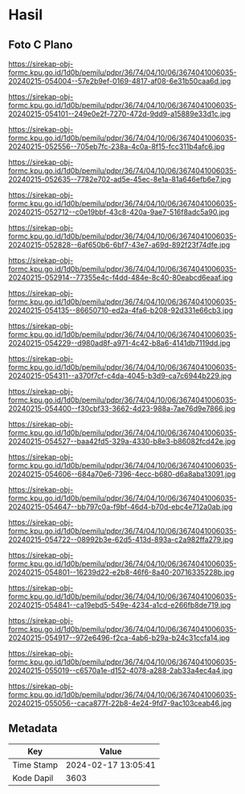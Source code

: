 # Hasil

## Foto C Plano

https://sirekap-obj-formc.kpu.go.id/1d0b/pemilu/pdpr/36/74/04/10/06/3674041006035-20240215-054004--57e2b9ef-0169-4817-af08-6e31b50caa6d.jpg

https://sirekap-obj-formc.kpu.go.id/1d0b/pemilu/pdpr/36/74/04/10/06/3674041006035-20240215-054101--249e0e2f-7270-472d-9dd9-a15889e33d1c.jpg

https://sirekap-obj-formc.kpu.go.id/1d0b/pemilu/pdpr/36/74/04/10/06/3674041006035-20240215-052556--705eb7fc-238a-4c0a-8f15-fcc311b4afc6.jpg

https://sirekap-obj-formc.kpu.go.id/1d0b/pemilu/pdpr/36/74/04/10/06/3674041006035-20240215-052635--7782e702-ad5e-45ec-8e1a-81a646efb6e7.jpg

https://sirekap-obj-formc.kpu.go.id/1d0b/pemilu/pdpr/36/74/04/10/06/3674041006035-20240215-052712--c0e19bbf-43c8-420a-9ae7-516f8adc5a90.jpg

https://sirekap-obj-formc.kpu.go.id/1d0b/pemilu/pdpr/36/74/04/10/06/3674041006035-20240215-052828--6af650b6-6bf7-43e7-a69d-892f23f74dfe.jpg

https://sirekap-obj-formc.kpu.go.id/1d0b/pemilu/pdpr/36/74/04/10/06/3674041006035-20240215-052914--77355e4c-f4dd-484e-8c40-80eabcd6eaaf.jpg

https://sirekap-obj-formc.kpu.go.id/1d0b/pemilu/pdpr/36/74/04/10/06/3674041006035-20240215-054135--86650710-ed2a-4fa6-b208-92d331e66cb3.jpg

https://sirekap-obj-formc.kpu.go.id/1d0b/pemilu/pdpr/36/74/04/10/06/3674041006035-20240215-054229--d980ad8f-a971-4c42-b8a6-4141db7119dd.jpg

https://sirekap-obj-formc.kpu.go.id/1d0b/pemilu/pdpr/36/74/04/10/06/3674041006035-20240215-054311--a370f7cf-c4da-4045-b3d9-ca7c6944b229.jpg

https://sirekap-obj-formc.kpu.go.id/1d0b/pemilu/pdpr/36/74/04/10/06/3674041006035-20240215-054400--f30cbf33-3662-4d23-988a-7ae76d9e7866.jpg

https://sirekap-obj-formc.kpu.go.id/1d0b/pemilu/pdpr/36/74/04/10/06/3674041006035-20240215-054527--baa42fd5-329a-4330-b8e3-b86082fcd42e.jpg

https://sirekap-obj-formc.kpu.go.id/1d0b/pemilu/pdpr/36/74/04/10/06/3674041006035-20240215-054606--684a70e6-7396-4ecc-b680-d6a8aba13091.jpg

https://sirekap-obj-formc.kpu.go.id/1d0b/pemilu/pdpr/36/74/04/10/06/3674041006035-20240215-054647--bb797c0a-f9bf-46d4-b70d-ebc4e712a0ab.jpg

https://sirekap-obj-formc.kpu.go.id/1d0b/pemilu/pdpr/36/74/04/10/06/3674041006035-20240215-054722--08992b3e-62d5-413d-893a-c2a982ffa279.jpg

https://sirekap-obj-formc.kpu.go.id/1d0b/pemilu/pdpr/36/74/04/10/06/3674041006035-20240215-054801--16239d22-e2b8-46f6-8a40-20716335228b.jpg

https://sirekap-obj-formc.kpu.go.id/1d0b/pemilu/pdpr/36/74/04/10/06/3674041006035-20240215-054841--ca19ebd5-549e-4234-a1cd-e266fb8de719.jpg

https://sirekap-obj-formc.kpu.go.id/1d0b/pemilu/pdpr/36/74/04/10/06/3674041006035-20240215-054917--972e6496-f2ca-4ab6-b29a-b24c31ccfa14.jpg

https://sirekap-obj-formc.kpu.go.id/1d0b/pemilu/pdpr/36/74/04/10/06/3674041006035-20240215-055019--c6570a1e-d152-4078-a288-2ab33a4ec4a4.jpg

https://sirekap-obj-formc.kpu.go.id/1d0b/pemilu/pdpr/36/74/04/10/06/3674041006035-20240215-055056--caca877f-22b8-4e24-9fd7-9ac103ceab46.jpg


## Metadata

| Key        | Value               |
| ---------- | ------------------- |
| Time Stamp | 2024-02-17 13:05:41 |
| Kode Dapil | 3603                |



